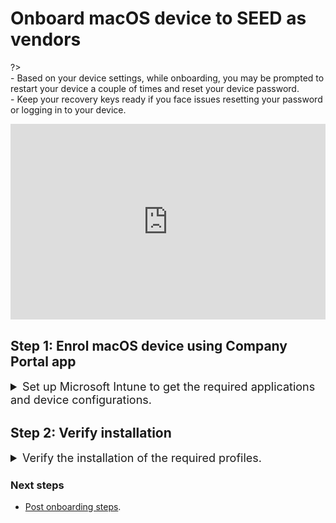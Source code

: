 # Onboard macOS device to SEED as vendors

<!-- This page is linked in the TechPass portal-Register Intune Device ID, so please do not rename this file. -->

?> <br>- Based on your device settings, while onboarding, you may be prompted to restart your device a couple of times and reset your device password.<br>- Keep your recovery keys ready if you face issues resetting your password or logging in to your device.

<!--<ifigure>
<iframe title="YouTubeVideoPlayer" src="https://www.youtube.com/embed/P9R5RiMpaVU?showinfo=0" height="640" width="960" frameborder="0" allow="accelerometer; autoplay; encrypted-media; gyroscope; picture-in-picture" allowfullscreen></iframe>
</ifigure>-->

<div style="position:relative;padding-bottom:56.25%;padding-top:30px;height:0;overflow:hidden;">
<iframe style="position:absolute;top:0;left:0;width:100%;height:100%;" src="https://www.youtube.com/embed/P9R5RiMpaVU" title="YouTube video player" frameborder="0" allow="accelerometer; autoplay; clipboard-write; encrypted-media; gyroscope; picture-in-picture; web-share" allowfullscreen="true"></iframe>
</div>

## Step 1: Enrol macOS device using Company Portal app

<details>
  <summary style="font-size:18px">Set up Microsoft Intune to get the required applications and device configurations.</summary><br>

  1. Go to [Microsoft Intune documentation](https://learn.microsoft.com/en-us/mem/intune/user-help/enroll-your-device-in-intune-macos-cp) and follow the instructions on this page to complete the following:

   a. Download and install Company Portal.

   b. Enroll your Mac device. 

   
  2. Ensure that your device is connected to the Internet so that Intune is able to install the required SEED components and configurations. 
  3. Within the next two hours, check your inbox (organisational email address) to see if you have received the successfully onboarded email.
  4. If you don't receive this email after two hours, submit an [incident request](https://go.gov.sg/techpass-sr). 

</details>

  
## Step 2: Verify installation

<details>
  <summary style="font-size:18px">Verify the  installation of the required profiles.</summary><br>

1. Go to the **Apple menu** > **System Settings** > **Privacy and Security**.
2. Select **Profiles** on the right pane. You should be able to see the following profiles.

 <ul style="list-style-type: disc; margin-left: -3px;">
  <li style="margin-bottom:-20px">Credential Profile</span></li>
  <li style="margin-bottom:-20px">Custom Preferences Profile - com.cloudflaare.warp</span></li>
  <li style="margin-bottom:-20px">Custom Preferences Profile - com.microsoft.wdav</li>
  <li style="margin-bottom:-20px">GCC2 ATP Full Disk Access</li>
  <li style="margin-bottom:-20px">GCC2 ATP Kernel Extensions - Custom</li>
  <li style="margin-bottom:-20px">GCC2 ATP Network Filter</li>
  <li style="margin-bottom:-20px">GCC2 ATP Notifications</li>
  <li style="margin-bottom:-20px">GCC2 ATP Onboarding</li>
  <li style="margin-bottom:-20px">Intune MDM Agent SCEP Profile</li>
  <li style="margin-bottom:-20px" style="margin-bottom:-20px">Management Profile</li>
  <li style="margin-bottom:-20px">Passcode Profile</li>
  <li style="margin-bottom:-20px">Privacy Preferences Policy Profile</li>
  <li>System Extension Profile</li>
  </ul>


</details>

### Next steps

- [Post onboarding steps](post-onboarding-instructions/post-onboarding-steps-and-verification).



<!--


?> Sign in to the Company Portal using your TechPass and authenticate it by entering the number displayed on your computer.

<img src="./images/list-of-profiles.png" width=50% height=50%>
  >**Tip**:
   >- If **Profiles** page is not displayed, go to the **Apple** menu > **System Preferences** > **Profiles**.
   >- If **Management Profile** is not displayed, then from the left side menu, select **Management Profile**.
   

  !> If you are a public officer, complete all the substeps in [Step 2: Register the Microsoft Intune Device ID for your macOS device](https://docs.developer.tech.gov.sg/docs/security-suite-for-engineering-endpoint-devices/onboard-device/mac-os?id=step-2-register-microsoft-intune-device-id-only-for-gsib-users-onboarding-their-internet-device) to get the profiles installed. 

  If you are a vendor or a contractor, the required configuration profiles will be installed as shown below. If profile installation fails, refer to [Common onboarding issues for macOS users](faqs/common-onboarding-issues).

  <kbd>![list-of-profiles](./images/onboarding-for-macos/list-of-profiles.png)</kbd>

  9. Open the **Company Portal** application again.

  10. You will see the success message. Click **Done**.

  <kbd>![all-set](./images/onboarding-for-macos/all-set-2.png)</kbd> 

  intune device id notes: This step is applicable only if you have a GSIB device and your TechPass ID is the same as your organisation email address. In other words, this is applicable for users whose TechPass ID's domain **is not** ```techpass.gov.sg```.



- Skip the following steps if your TechPass ID belongs to the TechPass AAD and has its domain as *techpass.gov.sg*. For example, *peter_wilson<span>@</span>techpass.gov.sg*.

-->


